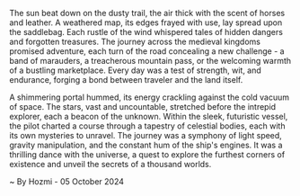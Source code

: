 
The sun beat down on the dusty trail, the air thick with the scent of horses and leather.  A weathered map, its edges frayed with use, lay spread upon the saddlebag.  Each rustle of the wind whispered tales of hidden dangers and forgotten treasures.  The journey across the medieval kingdoms promised adventure, each turn of the road concealing a new challenge - a band of marauders, a treacherous mountain pass, or the welcoming warmth of a bustling marketplace.  Every day was a test of strength, wit, and endurance, forging a bond between traveler and the land itself.

A shimmering portal hummed, its energy crackling against the cold vacuum of space.  The stars, vast and uncountable, stretched before the intrepid explorer, each a beacon of the unknown.  Within the sleek, futuristic vessel, the pilot charted a course through a tapestry of celestial bodies, each with its own mysteries to unravel.  The journey was a symphony of light speed, gravity manipulation, and the constant hum of the ship's engines.  It was a thrilling dance with the universe, a quest to explore the furthest corners of existence and unveil the secrets of a thousand worlds. 

~ By Hozmi - 05 October 2024

